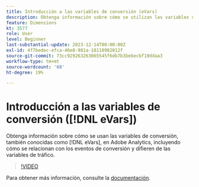 ```yaml
---
title: Introducción a las variables de conversión (eVars)
description: Obtenga información sobre cómo se utilizan las variables de conversión, también conocidas como eVars, en Adobe Analytics, incluida su relación con los eventos de conversión y sus diferencias con las variables de tráfico.
feature: Dimensions
kt: 3577
role: User
level: Beginner
last-substantial-update: 2023-12-14T00:00:00Z
exl-id: 4f7bedec-efca-46e8-981a-18118982012f
source-git-commit: 73cc929263263065545f6db7b3bebecbf10ddaa3
workflow-type: tm+mt
source-wordcount: '68'
ht-degree: 19%

---
```


# Introducción a las variables de conversión ([!DNL eVars])

Obtenga información sobre cómo se usan las variables de conversión, también conocidas como [!DNL eVars], en Adobe Analytics, incluyendo cómo se relacionan con los eventos de conversión y difieren de las variables de tráfico.

>[!VIDEO](https://video.tv.adobe.com/v/3429019/?quality=12&learn=on&captions=spa)

Para obtener más información, consulte la [documentación](https://experienceleague.adobe.com/docs/analytics/components/dimensions/evar.html?lang=es).
